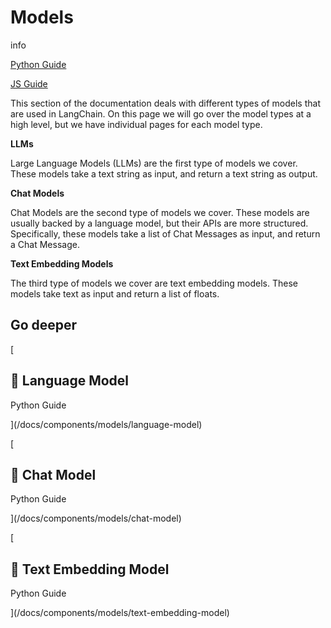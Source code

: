 Models
======

info

[Python Guide](https://python.langchain.com/en/latest/modules/models.html)

[JS Guide](https://js.langchain.com/docs/modules/models/)

This section of the documentation deals with different types of models that are used in LangChain. On this page we will go over the model types at a high level, but we have individual pages for each model type.

**LLMs**

Large Language Models (LLMs) are the first type of models we cover. These models take a text string as input, and return a text string as output.

**Chat Models**

Chat Models are the second type of models we cover. These models are usually backed by a language model, but their APIs are more structured. Specifically, these models take a list of Chat Messages as input, and return a Chat Message.

**Text Embedding Models**

The third type of models we cover are text embedding models. These models take text as input and return a list of floats.

Go deeper[​](#go-deeper "Direct link to Go deeper")
---------------------------------------------------

[

📄️ Language Model
------------------

Python Guide

](/docs/components/models/language-model)

[

📄️ Chat Model
--------------

Python Guide

](/docs/components/models/chat-model)

[

📄️ Text Embedding Model
------------------------

Python Guide

](/docs/components/models/text-embedding-model)